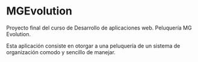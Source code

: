 # MGEvolution
Proyecto final del curso de Desarrollo de aplicaciones web. 
Peluquería MG Evolution.

Esta aplicación consiste en otorgar a una peluquería de un sistema de organización comodo y sencillo de manejar.
